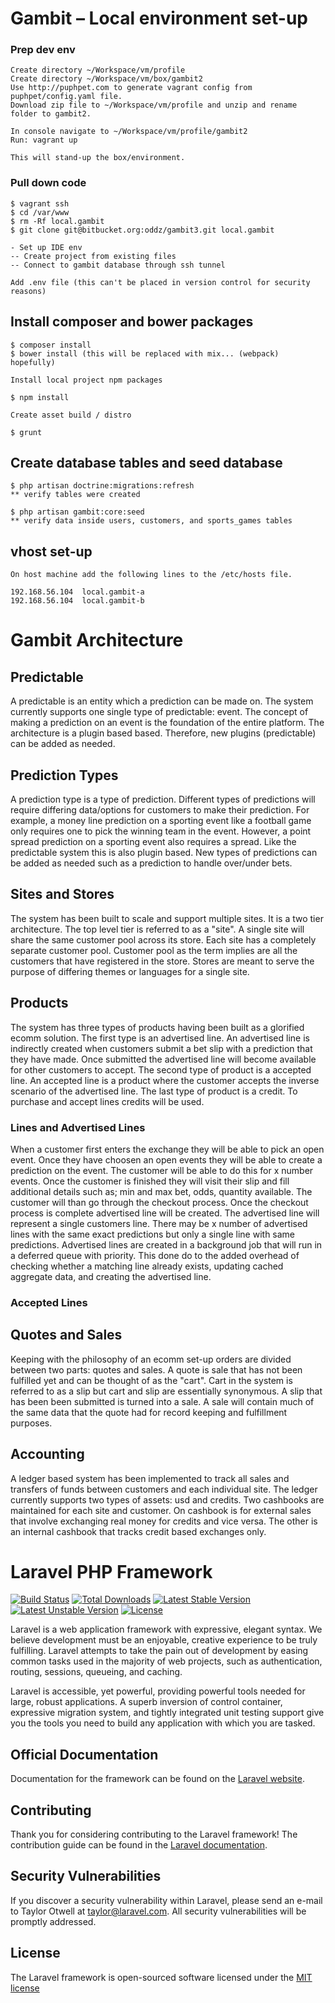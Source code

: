 # Gambit – Local environment set-up

### Prep dev env

    Create directory ~/Workspace/vm/profile
    Create directory ~/Workspace/vm/box/gambit2
    Use http://puphpet.com to generate vagrant config from puphpet/config.yaml file.
    Download zip file to ~/Workspace/vm/profile and unzip and rename folder to gambit2.

    In console navigate to ~/Workspace/vm/profile/gambit2
    Run: vagrant up

    This will stand-up the box/environment.

### Pull down code

    $ vagrant ssh
    $ cd /var/www
    $ rm -Rf local.gambit
    $ git clone git@bitbucket.org:oddz/gambit3.git local.gambit

    - Set up IDE env
    -- Create project from existing files
    -- Connect to gambit database through ssh tunnel

    Add .env file (this can't be placed in version control for security reasons)

## Install composer and bower packages

    $ composer install
    $ bower install (this will be replaced with mix... (webpack) hopefully)

    Install local project npm packages

    $ npm install

    Create asset build / distro

    $ grunt

## Create database tables and seed database

    $ php artisan doctrine:migrations:refresh
    ** verify tables were created

    $ php artisan gambit:core:seed
    ** verify data inside users, customers, and sports_games tables

## vhost set-up

    On host machine add the following lines to the /etc/hosts file.

    192.168.56.104  local.gambit-a
    192.168.56.104  local.gambit-b
    
# Gambit Architecture

## Predictable

A predictable is an entity which a prediction can be made on. The system currently
supports one single type of predictable: event. The concept of making a prediction
on an event is the foundation of the entire platform. The architecture is a plugin
based based. Therefore, new plugins (predictable) can be added as needed.

## Prediction Types

A prediction type is a type of prediction. Different types of predictions will require
differing data/options for customers to make their prediction. For example, a money line
prediction on a sporting event like a football game only requires one to pick the winning
team in the event. However, a point spread prediction on a sporting event also requires
a spread. Like the predictable system this is also plugin based. New types of predictions
can be added as needed such as a prediction to handle over/under bets.

## Sites and Stores

The system has been built to scale and support multiple sites. It is a two tier architecture. The top
level tier is referred to as a "site". A single site will share the same customer pool across its store.
Each site has a completely separate customer pool. Customer pool as the term implies are all the customers
that have registered in the store. Stores are meant to serve the purpose of differing themes or languages
for a single site.

## Products

The system has three types of products having been built as a glorified ecomm solution. The first
type is an advertised line. An advertised line is indirectly created when customers submit a bet slip with a prediction that they
have made. Once submitted the advertised line will become available for other customers to
accept. The second type of product is a accepted line. An accepted line is a product where the customer
accepts the inverse scenario of the advertised line. The last type of product is a credit. To purchase and 
accept lines credits will be used.

### Lines and Advertised Lines

When a customer first enters the exchange they will be able to pick an open event. Once they have choosen
an open events they will be able to create a prediction on the event. The customer will be able to do this for x
number events. Once the customer is finished they will visit their slip and fill additional
details such as; min and max bet, odds, quantity available. The customer will than go through the checkout
process. Once the checkout process is complete advertised line will be created. The advertised line will represent a single
customers line. There may be x number of advertised lines with the same exact predictions but only
a single line with same predictions. Advertised lines are created in a background job that will
run in a deferred queue with priority. This done do to the added overhead of checking whether
a matching line already exists, updating cached aggregate data, and creating the advertised line.

### Accepted Lines

## Quotes and Sales

Keeping with the philosophy of an ecomm set-up orders are divided between two parts: quotes and sales. A quote
is sale that has not been fulfilled yet and can be thought of as the "cart". Cart in the system is referred 
to as a slip but cart and slip are essentially synonymous. A slip that has been been submitted is turned
into a sale. A sale will contain much of the same data that the quote had for record keeping and fulfillment
purposes.

## Accounting

A ledger based system has been implemented to track all sales and transfers of funds between customers
and each individual site. The ledger currently supports two types of assets: usd and credits. Two
cashbooks are maintained for each site and customer. On cashbook is for external sales that involve
exchanging real money for credits and vice versa. The other is an internal cashbook that tracks credit
based exchanges only.


# Laravel PHP Framework

[![Build Status](https://travis-ci.org/laravel/framework.svg)](https://travis-ci.org/laravel/framework)
[![Total Downloads](https://poser.pugx.org/laravel/framework/d/total.svg)](https://packagist.org/packages/laravel/framework)
[![Latest Stable Version](https://poser.pugx.org/laravel/framework/v/stable.svg)](https://packagist.org/packages/laravel/framework)
[![Latest Unstable Version](https://poser.pugx.org/laravel/framework/v/unstable.svg)](https://packagist.org/packages/laravel/framework)
[![License](https://poser.pugx.org/laravel/framework/license.svg)](https://packagist.org/packages/laravel/framework)

Laravel is a web application framework with expressive, elegant syntax. We believe development must be an enjoyable, creative experience to be truly fulfilling. Laravel attempts to take the pain out of development by easing common tasks used in the majority of web projects, such as authentication, routing, sessions, queueing, and caching.

Laravel is accessible, yet powerful, providing powerful tools needed for large, robust applications. A superb inversion of control container, expressive migration system, and tightly integrated unit testing support give you the tools you need to build any application with which you are tasked.

## Official Documentation

Documentation for the framework can be found on the [Laravel website](http://laravel.com/docs).

## Contributing

Thank you for considering contributing to the Laravel framework! The contribution guide can be found in the [Laravel documentation](http://laravel.com/docs/contributions).

## Security Vulnerabilities

If you discover a security vulnerability within Laravel, please send an e-mail to Taylor Otwell at taylor@laravel.com. All security vulnerabilities will be promptly addressed.

## License

The Laravel framework is open-sourced software licensed under the [MIT license](http://opensource.org/licenses/MIT)
